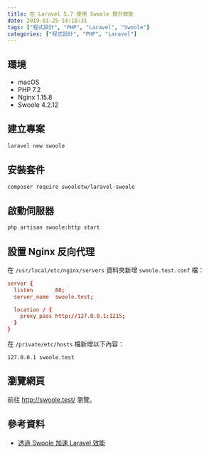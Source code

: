 ```yaml
---
title: 在 Laravel 5.7 使用 Swoole 提升效能
date: 2019-01-25 14:18:31
tags: ["程式設計", "PHP", "Laravel", "Swoole"]
categories: ["程式設計", "PHP", "Laravel"]
---
```


## 環境

- macOS
- PHP 7.2
- Nginx 1.15.8
- Swoole 4.2.12

## 建立專案

```bash
laravel new swoole
```

## 安裝套件

```bash
composer require swooletw/laravel-swoole
```

## 啟動伺服器

```bash
php artisan swoole:http start
```

## 設置 Nginx 反向代理

在 `/usr/local/etc/nginx/servers` 資料夾新增 `swoole.test.conf` 檔：

```conf
server {
  listen       80;
  server_name  swoole.test;

  location / {
    proxy_pass http://127.0.0.1:1215;
  }
}
```

在 `/private/etc/hosts` 檔新增以下內容：

```env
127.0.0.1 swoole.test
```

## 瀏覽網頁

前往 <http://swoole.test/> 瀏覽。

## 參考資料

- [透過 Swoole 加速 Laravel 效能](https://blog.albert-chen.com/speed-up-laravel-with-swoole/)
